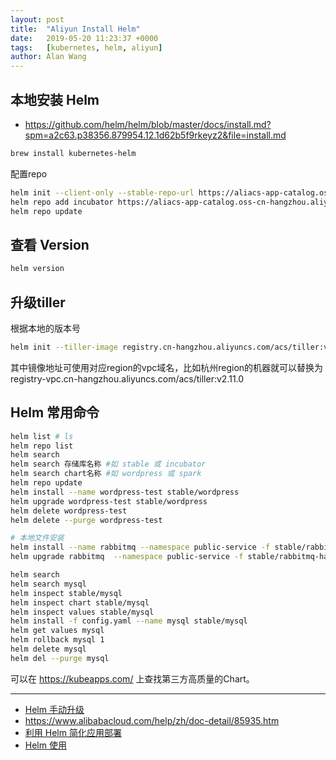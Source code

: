 ```yaml
---
layout: post
title:  "Aliyun Install Helm"
date:   2019-05-20 11:23:37 +0000
tags:   [kubernetes, helm, aliyun]
author: Alan Wang
---
```


## 本地安装 Helm
- https://github.com/helm/helm/blob/master/docs/install.md?spm=a2c63.p38356.879954.12.1d62b5f9rkeyz2&file=install.md

```sh
brew install kubernetes-helm
```

配置repo

```sh
helm init --client-only --stable-repo-url https://aliacs-app-catalog.oss-cn-hangzhou.aliyuncs.com/charts/
helm repo add incubator https://aliacs-app-catalog.oss-cn-hangzhou.aliyuncs.com/charts-incubator/
helm repo update
```
## 查看 Version
```sh
helm version
```
## 升级tiller
根据本地的版本号

```sh
helm init --tiller-image registry.cn-hangzhou.aliyuncs.com/acs/tiller:v2.11.0 --upgrade
```

其中镜像地址可使用对应region的vpc域名，比如杭州region的机器就可以替换为registry-vpc.cn-hangzhou.aliyuncs.com/acs/tiller:v2.11.0

## Helm 常用命令

```sh
helm list # ls
helm repo list
helm search 
helm search 存储库名称 #如 stable 或 incubator
helm search chart名称 #如 wordpress 或 spark
helm repo update
helm install --name wordpress-test stable/wordpress
helm upgrade wordpress-test stable/wordpress
helm delete wordpress-test
helm delete --purge wordpress-test

# 本地文件安装
helm install --name rabbitmq --namespace public-service -f stable/rabbitmq-ha/values.yaml stable/rabbitmq-ha
helm upgrade rabbitmq  --namespace public-service -f stable/rabbitmq-ha/values.yaml stable/rabbitmq-ha

```

```sh
helm search
helm search mysql
helm inspect stable/mysql
helm inspect chart stable/mysql
helm inspect values stable/mysql
helm install -f config.yaml --name mysql stable/mysql
helm get values mysql
helm rollback mysql 1
helm delete mysql
helm del --purge mysql
```

可以在 https://kubeapps.com/ 上查找第三方高质量的Chart。


--- 


- [Helm 手动升级](https://www.alibabacloud.com/help/zh/doc-detail/87014.html?spm=a2c5t.10695662.1996646101.searchclickresult.228316b17uGQ6O)
- https://www.alibabacloud.com/help/zh/doc-detail/85935.htm
- [利用 Helm 简化应用部署](https://www.alibabacloud.com/help/zh/doc-detail/86511.html?spm=a2c5t.11065259.1996646101.searchclickresult.6ba37e1cw0AnZ3)
- [Helm 使用](https://whmzsu.github.io/helm-doc-zh-cn/quickstart/using_helm-zh_cn.html)